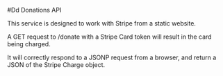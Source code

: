 #Dd Donations API

This service is designed to work with Stripe from a static website.

A GET request to /donate with a Stripe Card token will result in the card being charged.

It will correctly respond to a JSONP request from a browser, and return a JSON of the Stripe Charge object.